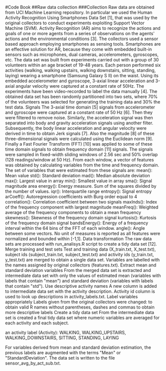 #Code Book
##Raw data collection
###Collection
Raw data are obtained from UCI Machine Learning repository. In particular we used the Human Activity Recognition Using Smartphones Data Set [1], that was used by the original collectors to conduct experiments exploiting Support Vector Machine (SVM). 
Activity Recognition (AR) aims to recognize the actions and goals of one or more agents from a series of observations on the agents' actions and the environmental conditions [3]. The collectors used a sensor based approach employing smartphones as sensing tools. Smartphones are an effective solution for AR, because they come with embedded built-in sensors such as microphones, dual cameras, accelerometers, gyroscopes, etc.
The data set was built from experiments carried out with a group of 30 volunteers within an age bracket of 19-48 years. Each person performed six activities (walking, walking upstairs, walking downstairs, sitting, standing, laying) wearing a smartphone (Samsung Galaxy S II) on the waist. Using its embedded accelerometer and gyroscope, 3-axial linear acceleration and 3-axial angular velocity were captured at a constant rate of 50Hz. The experiments have been video-recorded to label the data manually [4].
The obtained data set has been randomly partitioned into two sets, where 70% of the volunteers was selected for generating the training data and 30% the test data.
Signals
The 3-axial time domain [5] signals from accelerometer and gyroscope were captured at a constant rate of 50 Hz [6]. Then they were filtered to remove noise. Similarly, the acceleration signal was then separated into body and gravity acceleration signals using another filter. Subsequently, the body linear acceleration and angular velocity were derived in time to obtain Jerk signals [7]. Also the magnitude [8] of these three-dimensional signals were calculated using the Euclidean norm [9]. Finally a Fast Fourier Transform (FFT) [10] was applied to some of these time domain signals to obtain frequency domain [11] signals.
The signals were sampled in fixed-width sliding windows of 2.56 sec and 50% overlap (128 readings/window at 50 Hz). From each window, a vector of features was obtained by calculating variables from the time and frequency domain.
The set of variables that were estimated from these signals are:
mean(): Mean value
std(): Standard deviation
mad(): Median absolute deviation
max(): Largest value in array
min(): Smallest value in array
sma(): Signal magnitude area
energy(): Energy measure. Sum of the squares divided by the number of values.
iqr(): Interquartile range
entropy(): Signal entropy
arCoeff(): Autoregression coefficients with Burg order equal to 4
correlation(): Correlation coefficient between two signals
maxInds(): Index of the frequency component with largest magnitude
meanFreq(): Weighted average of the frequency components to obtain a mean frequency
skewness(): Skewness of the frequency domain signal
kurtosis(): Kurtosis of the frequency domain signal
bandsEnergy(): Energy of a frequency interval within the 64 bins of the FFT of each window.
angle(): Angle between some vectors.
No unit of measures is reported as all features were normalized and bounded within [-1,1].
Data transformation
The raw data sets are processed with run_analisys.R script to create a tidy data set [12].
Merge training and test sets
Test and training data (X_train.txt, X_test.txt), subject ids (subject_train.txt, subject_test.txt) and activity ids (y_train.txt, y_test.txt) are merged to obtain a single data set. Variables are labelled with the names assigned by original collectors (features.txt).
Extract mean and standard deviation variables
From the merged data set is extracted and intermediate data set with only the values of estimated mean (variables with labels that contain "mean") and standard deviation (variables with labels that contain "std").
Use descriptive activity names
A new column is added to intermediate data set with the activity description. Activity id column is used to look up descriptions in activity_labels.txt.
Label variables appropriately
Labels given from the original collectors were changed: to obtain valid R names without parentheses, dashes and commas to obtain more descriptive labels
Create a tidy data set
From the intermediate data set is created a final tidy data set where numeric variables are averaged for each activity and each subject.

an activity label (Activity): WALKING, WALKING_UPSTAIRS, WALKING_DOWNSTAIRS, SITTING, STANDING, LAYING


For variables derived from mean and standard deviation estimation, the previous labels are augmented with the terms "Mean" or "StandardDeviation".
The data set is written to the file sensor_avg_by_act_sub.txt.
